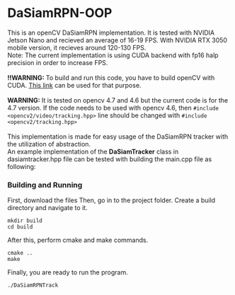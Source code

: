 # DaSiamRPN-OOP

This is an openCV DaSiamRPN implementation. It is tested with NVIDIA Jetson Nano and recieved an average of 16-19 FPS. With NVIDIA RTX 3050 mobile version, it recieves around 120-130 FPS.\
Note: The current implementation is using CUDA backend with fp16 halp precision in order to increase FPS.\
\
**!!WARNING:** To build and run this code, you have to build openCV with CUDA. [This link](https://github.com/zadobudak/Install-Opencv-4.7.0-CUDA-Ubuntu) can be used for that purpose.\
\
**WARNING:**  It is tested on opencv 4.7 and 4.6 but the current code is for the 4.7 version. If the code needs to be used with opencv 4.6, then `#include <opencv2/video/tracking.hpp>` line should be changed with  `#include <opencv2/tracking.hpp>`\
\
This implementation is made for easy usage of the DaSiamRPN tracker with the utilization of abstraction.\
An example implementation of the **DaSiamTracker** class in dasiamtracker.hpp file can be tested with building the main.cpp file as following:


### Building and Running
First, download the files
Then, go in to the project folder. Create a build directory and navigate to it.
```
mkdir build
cd build
```
After this, perform cmake and make commands.
```
cmake ..
make
```
Finally, you are ready to run the program.
```
./DaSiamRPNTrack
```
